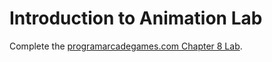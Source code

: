 # Introduction to Animation Lab

Complete the [programarcadegames.com Chapter 8 Lab](http://programarcadegames.com/index.php?chapter=lab_animation&lang=en).